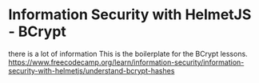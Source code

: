 # Information Security with HelmetJS - BCrypt
there is a lot of information
This is the boilerplate for the BCrypt lessons. https://www.freecodecamp.org/learn/information-security/information-security-with-helmetjs/understand-bcrypt-hashes
